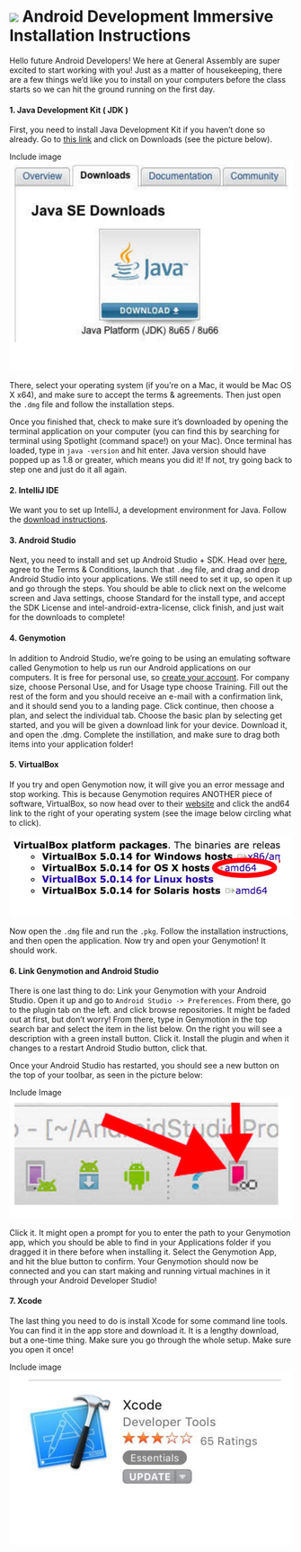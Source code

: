 # ![](https://ga-dash.s3.amazonaws.com/production/assets/logo-9f88ae6c9c3871690e33280fcf557f33.png) Android Development Immersive Installation Instructions

Hello future Android Developers!
We here at General Assembly are super excited to start working with you! 
Just as a matter of housekeeping, there are a few things we’d like you to install on your computers before the class starts so we can hit the ground running on the first day.

#### 1. Java Development Kit ( JDK )

First, you need to install Java Development Kit if you haven’t done so already. Go to [this link](http://www.oracle.com/technetwork/java/javase/downloads/index.html) and click on Downloads (see the picture below). 

Include image
![](assets/java_download.png)

There, select your operating system (if you’re on a Mac, it would be Mac OS X x64), and make sure to accept the terms & agreements. Then just open the `.dmg` file and follow the installation steps. 

Once you finished that, check to make sure it’s downloaded by opening the terminal application on your computer (you can find this by searching for terminal using Spotlight (command space!) on your Mac). Once terminal has loaded, type in `java -version` and hit enter. Java version should have popped up as 1.8 or greater, which means you did it! If not, try going back to step one and just do it all again.


#### 2. IntelliJ IDE

We want you to set up IntelliJ, a development environment for Java. Follow the [download instructions](https://www.jetbrains.com/idea/). 


#### 3. Android Studio

Next, you need to install and set up Android Studio + SDK. Head over [here](http://developer.android.com/sdk/index.html), agree to the Terms & Conditions, launch that `.dmg` file, and drag and drop Android Studio into your applications. We still need to set it up, so open it up and go through the steps. You should be able to click next on the welcome screen and Java settings, choose Standard for the install type, and accept the SDK License and intel-android-extra-license, click finish, and just wait for the downloads to complete!

#### 4. Genymotion

In addition to Android Studio, we’re going to be using an emulating software called Genymotion to help us run our Android applications on our computers. It is free for personal use, so [create your account](https://www.genymotion.com/account/create/). For company size, choose Personal Use, and for Usage type choose Training. Fill out the rest of the form and you should receive an e-mail with a confirmation link,  and it should send you to a landing page. Click continue, then choose a plan, and select the individual tab. Choose the basic plan by selecting get started, and you will be given a download link for your device. Download it, and open the .dmg. Complete the instillation, and make sure to drag both items into your application folder!


#### 5. VirtualBox

If you try and open Genymotion now, it will give you an error message and stop working. This is because Genymotion requires ANOTHER piece of software, VirtualBox, so now head over to their [website](https://www.virtualbox.org/wiki/Downloads) and click the and64 link to the right of your operating system (see the image below circling what to click). 

![](assets/virtual_box.png)

Now open the `.dmg` file and run the `.pkg`. Follow the installation instructions, and then open the application. Now try and open your Genymotion! It should work.


#### 6. Link Genymotion and Android Studio

There is one last thing to do: Link your Genymotion with your Android Studio. Open it up and go to `Android Studio -> Preferences`.  From there, go to the plugin tab on the left. and click browse repositories. It might be faded out at first, but don’t worry! From there, type in Genymotion in the top search bar and select the item in the list below. On the right you will see a description with a green install button. Click it. Install the plugin and when it changes to a restart Android Studio button, click that. 

Once your Android Studio has restarted, you should see a new button on the top of your toolbar, as seen in the picture below:

Include Image
![](assets/genymotion_studio.png)

Click it. It might open a prompt for you to enter the path to your Genymotion app, which you should be able to find in your Applications folder if you dragged it in there before when installing it. Select the Genymotion App, and hit the blue button to confirm. Your Genymotion should now be connected and you can start making and running virtual machines in it through your Android Developer Studio!

#### 7. Xcode

The last thing you need to do is install Xcode for some  command line tools. You can find it in the app store and download it. It is a lengthy download, but a one-time thing. Make sure you go through the whole setup. Make sure you open it once!

Include image
![](assets/xcode.png)
